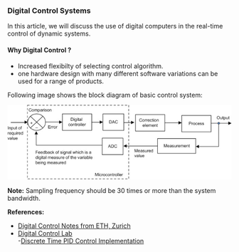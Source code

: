 ### Digital Control Systems


In this article, we will discuss the use of digital computers in the real-time control of dynamic systems.  
#### Why Digital Control ?   
- Increased flexibilty of selecting control algorithm.   
- one hardware design with many different software variations can be used for a range of products.   

Following image shows the block diagram of basic control system: 

![Block Diagram of Digital Control System](/images/DC.jpg)

<!--- <p align="center">
  <img src="/images/DC.jpg">
</p>
<p align="center">
  <img width="460" height="300" src="http://www.fillmurray.com/460/300">
</p> --->

**Note:** Sampling frequency should be 30 times or more than the system bandwidth.



**References:**
- [Digital Control Notes from ETH, Zurich](https://ethz.ch/content/dam/ethz/special-interest/mavt/dynamic-systems-n-control/idsc-dam/Lectures/Digital-Control-Systems/Slides_DigReg_2013.pdf)  
- [Digital Control Lab](http://mocha-java.uccs.edu/CSL/ece4560.pdf)  
-[Discrete Time PID Control Implementation](https://www.scilab.org/discrete-time-pid-controller-implementation)


